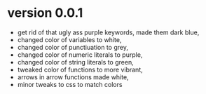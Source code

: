 # version 0.0.1
- get rid of that ugly ass purple keywords, made them dark blue,
- changed color of variables to white,
- changed color of punctiuation to grey,
- changed color of numeric literals to purple, 
- changed color of string literals to green,
- tweaked color of functions to more vibrant, 
- arrows in arrow functions made white,
- minor tweaks to css to match colors
